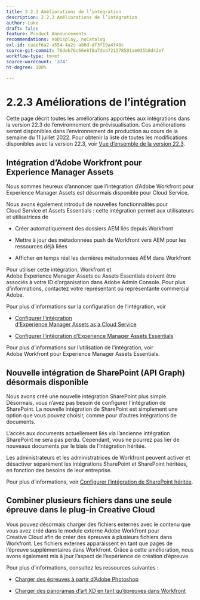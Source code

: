 ```yaml
---
title: 2.2.3 Améliorations de l’intégration
description: 2.2.3 Améliorations de l’intégration
author: Luke
draft: false
feature: Product Announcements
recommendations: noDisplay, noCatalog
exl-id: caaef6a2-a554-4a2c-a86d-df3f19a4f40c
source-git-commit: 76deb76c66e8f8a7dea721378591ae035b8d42e7
workflow-type: tm+mt
source-wordcount: '374'
ht-degree: 100%

---
```


# 2.2.3 Améliorations de l’intégration

Cette page décrit toutes les améliorations apportées aux intégrations dans la version 22.3 de l’environnement de prévisualisation. Ces améliorations seront disponibles dans l’environnement de production au cours de la semaine du 11 juillet 2022. Pour obtenir la liste de toutes les modifications disponibles avec la version 22.3, voir [Vue d’ensemble de la version 22.3](/help/quicksilver/product-announcements/product-releases/22.3-release-activity/22-3-release-overview.md).

## Intégration d’Adobe Workfront pour Experience Manager Assets

Nous sommes heureux d’annoncer que l’intégration d’Adobe Workfront pour Experience Manager Assets est désormais disponible pour Cloud Service.

Nous avons également introduit de nouvelles fonctionnalités pour Cloud Service et Assets Essentials : cette intégration permet aux utilisateurs et utilisatrices de

* Créer automatiquement des dossiers AEM liés depuis Workfront

* Mettre à jour des métadonnées push de Workfront vers AEM pour les ressources déjà liées

* Afficher en temps réel les dernières métadonnées AEM dans Workfront


Pour utiliser cette intégration, Workfront et Adobe Experience Manager Assets ou Assets Essentials doivent être associés à votre ID d’organisation dans Adobe Admin Console. Pour plus d’informations, contactez votre représentant ou représentante commercial Adobe.

Pour plus d’informations sur la configuration de l’intégration, voir

* [Configurer l’intégration d’Experience Manager Assets as a Cloud Service](/help/quicksilver/administration-and-setup/configure-integrations/configure-aacs-integration.md)

* [Configurer l’intégration d’Experience Manager Assets Essentials](/help/quicksilver/documents/adobe-workfront-for-experience-manager-assets-essentials/setup-asset-essentials.md)


Pour plus d’informations sur l’utilisation de l’intégration, voir Adobe Workfront pour Experience Manager Assets Essentials.

## Nouvelle intégration de SharePoint (API Graph) désormais disponible

Nous avons créé une nouvelle intégration SharePoint plus simple. Désormais, vous n’avez pas besoin de configurer l’intégration de SharePoint. La nouvelle intégration de SharePoint est simplement une option que vous pouvez choisir, comme pour d’autres intégrations de documents.

L’accès aux documents actuellement liés via l’ancienne intégration SharePoint ne sera pas perdu. Cependant, vous ne pourrez pas lier de nouveaux documents par le biais de l’intégration héritée.

Les administrateurs et les administratrices de Workfront peuvent activer et désactiver séparément les intégrations SharePoint et SharePoint héritées, en fonction des besoins de leur entreprise.

Pour plus d’informations, voir [Configurer l’intégration de SharePoint héritée](/help/quicksilver/administration-and-setup/configure-integrations/configure-sharepoint-integration.md).

## Combiner plusieurs fichiers dans une seule épreuve dans le plug-in Creative Cloud

Vous pouvez désormais charger des fichiers externes avec le contenu que vous avez créé dans le module externe Adobe Workfront pour Creative Cloud afin de créer des épreuves à plusieurs fichiers dans Workfront. Les fichiers externes apparaissent en tant que pages de l’épreuve supplémentaires dans Workfront. Grâce à cette amélioration, nous avons également mis à jour l’aspect de l’expérience de création d’épreuve.

Pour plus d’informations, consultez les ressources suivantes :

* [Charger des épreuves à partir d’Adobe Photoshop](/help/quicksilver/workfront-integrations-and-apps/adobe-workfront-for-creative-cloud/wf-cc-proofs-ps.md)

* [Charger des panoramas d’art XD en tant qu’épreuves dans Workfront](/help/quicksilver/workfront-integrations-and-apps/adobe-workfront-for-creative-cloud/wf-adobe-xd-proofs.md)
